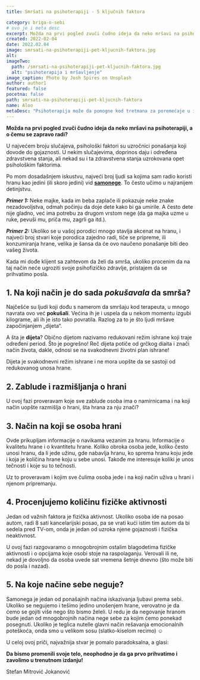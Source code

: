 ```yaml
---
title: Smršati na psihoterapiji - 5 ključnih faktora

category: briga-o-sebi
# ovo je i meta desc
excerpt: Možda na prvi pogled zvuči čudno ideja da neko mršavi na psihoterapiji, a o čemu se zapravo radi?
created: 2022-02-04
date: 2022.02.04
image: smrsati-na-psihoterapiji-pet-kljucnih-faktora.jpg
alt:
imageTwo:
  path: /smrsati-na-psihoterapiji-pet-kljucnih-faktora.jpg
  alt: "psihoterapija i mršavljenje"
image_caption: Photo by Josh Spires on Unsplash
author: author1
featured: false
pocetna: false
path: smrsati-na-psihoterapiji-pet-kljucnih-faktora
name: Aloo
metaDesc: "Psihoterapija može da pomogne kod tretmana za poremećaje u ishrani i prilikom gubitka telesne težine. Naučite kojih 5 ključnih faktora se pri tom uzimaju u obzir."
---
```


**Možda na prvi pogled zvuči čudno ideja da neko mršavi na psihoterapiji, a o čemu se zapravo radi?**

U najvećem broju slučajeva, psihološki faktori su uzročnici ponašanja koji dovode do gojaznosti. U nekim slučajevima, doprinos daju i određena zdravstvena stanja, ali nekad su i ta zdravstvena stanja uzrokovana opet psihološkim faktorima.

Po mom dosadašnjem iskustvu, najveći broj ljudi sa kojima sam radio koristi hranu kao jedini (ili skoro jedini) vid **[samonege](/blog/briga-o-sebi/sta-zapravo-znaci-briga-o-sebi/)**. To često učimo u najranijem detinjstvu.

***Primer 1:*** Neke majke, kada im beba zaplače ili pokazuje neke znake nezadovoljstva, odmah počinju da doje dete kako bi ga umirile. A često dete nije gladno, već ima potrebu za drugom vrstom nege (da ga majka uzme u ruke, pevuši mu, priča mu, zagrli ga itd.). 

***Primer 2:*** Ukoliko se u vašoj porodici mnogo stavlja akcenat na hranu, i najveći broj stvari koje porodica zajedno radi, tiče se pripreme, ili konzumiranja hrane, velika je šansa da će ovo naučeno ponašanje biti deo vašeg života.

Kada mi dođe klijent sa zahtevom da želi da smrša, ukoliko procenim da na taj način neće ugroziti svoje psihofizičko zdravlje, pristajem da se prihvatimo posla.

 ## 1. Na koji način je do sada *pokušavala* da smrša?

 Najčešće su ljudi koji dođu s namerom da smršaju kod terapeuta, u mnogo navrata ovo već **pokušali**. Većina ih je i uspela da u nekom momentu izgubi kilograme, ali ih je isto tako povratila. Razlog za to je što ljudi mršave započinjanjem „dijeta“.

 A šta je **dijeta**? Obično dijetom nazivamo redukovani režim ishrane koji traje određeni period. Što je pogrešno! Reč dijeta potiče od grčkog diaita i znači način života, dakle, odnosi se na svakodnevni životni plan ishrane!

 Dijeta je svakodnevni režim ishrane i ne mora uopšte da se sastoji od redukovanog unosa hrane.

 ## 2.   Zablude i razmišljanja o hrani

 U ovoj fazi proveravam koje sve zablude osoba ima o namirnicama i na koji način uopšte razmišlja o hrani, šta hrana za nju znači?

 ## 3.  Način na koji se osoba hrani

 Ovde prikupljam informacije o navikama vezanim za hranu. Informacije o kvalitetu hrane i o kvantitetu hrane. Koliko obroka osoba jede, koliko često unosi hranu, da li jede užinu, gde nabavlja hranu, ko sprema hranu koju jede i koja je količina hrane koju u sebe unosi. Takođe me interesuje koliki je unos tečnosti i koje su to tečnosti.

 Uz to proveravam i kojim sve čulima osoba jede i na koji način uživa u hrani i njenom pripremanju.

 ## 4.  Procenjujemo količinu fizičke aktivnosti

 Jedan od važnih faktora je fizička aktivnost. Ukoliko osoba ide na posao autom, radi 8 sati kancelarijski posao, pa se vrati kući istim tim autom da bi sedela pred TV-om, onda je jedan od uzroka njene gojaznosti i fizička neaktivnost.

 U ovoj fazi razgovaramo o mnogobrojnim ostalim blagodetima fizičke aktivnosti i o opcijama koje osobi stoje na raspolaganju. Verovali ili ne, nekad je dovoljno da osoba uvede sat vremena šetnje dnevno (što može biti do posla i nazad).

 ## 5. Na koje načine sebe neguje?

 Samonega je jedan od ponašajnih načina iskazivanja ljubavi prema sebi. Ukoliko se negujemo i tešimo jedino unošenjem hrane, verovatno je da ćemo se gojiti više nego što bismo želeli. U redu je da negovanje hranom bude jedan od mnogobrojnih načina nege sebe za kojim ćemo ponekad posegnuti. Ukoliko je teglica nutelle glavni način rešavanja emocionalnih poteškoća, onda smo u velikom sosu (slatko-kiselom recimo) ☺

 U celoj ovoj priči, najvažnija stvar je pomalo paradoksalna, a glasi:

 **Da bismo promenili svoje telo, neophodno je da ga prvo prihvatimo i zavolimo u trenutnom izdanju!**






Stefan Mitrović Jokanović